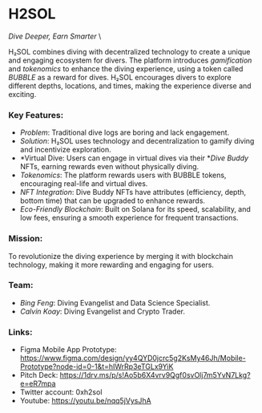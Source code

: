 # **H2SOL**
*Dive Deeper, Earn Smarter* \

H₂SOL combines diving with decentralized technology to create a unique and engaging ecosystem for divers. The platform introduces *gamification* and *tokenomics* to enhance the diving experience, using a token called *BUBBLE* as a reward for dives. H₂SOL encourages divers to explore different depths, locations, and times, making the experience diverse and exciting.

### Key Features:
- ⁠*Problem*: Traditional dive logs are boring and lack engagement.
- ⁠⁠*Solution*: H₂SOL uses technology and decentralization to gamify diving and incentivize exploration.⁠
- ⁠*Virtual Dive: Users can engage in virtual dives via their **Dive Buddy* NFTs, earning rewards even without physically diving.
- ⁠⁠*Tokenomics*: The platform rewards users with BUBBLE tokens, encouraging real-life and virtual dives.
- ⁠⁠*NFT Integration*: Dive Buddy NFTs have attributes (efficiency, depth, bottom time) that can be upgraded to enhance rewards.
- ⁠*Eco-Friendly Blockchain*: Built on Solana for its speed, scalability, and low fees, ensuring a smooth experience for frequent transactions.

### Mission:
To revolutionize the diving experience by merging it with blockchain technology, making it more rewarding and engaging for users. 

### Team:
- ⁠*Bing Feng*: Diving Evangelist and Data Science Specialist.
- ⁠*Calvin Koay*: Diving Evangelist and Crypto Trader.

### Links:
- Figma Mobile App Prototype: https://www.figma.com/design/yy4QYD0jcrc5g2KsMy46Jh/Mobile-Prototype?node-id=0-1&t=hIWrRp3eTGLx9YiK
- Pitch Deck: https://1drv.ms/p/s!Ao5b6X4vrv9Qgf0svOlj7m5YvN7Lkg?e=eR7mpa
- Twitter account: 0xh2sol
- Youtube: https://youtu.be/nqq5jVysJhA
